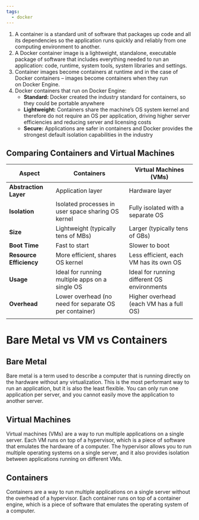 ```yaml
---
tags:
  - docker
---
```

1. A container is a standard unit of software that packages up code and all its dependencies so the application runs quickly and reliably from one computing environment to another.
2. A Docker container image is a lightweight, standalone, executable package of software that includes everything needed to run an application: code, runtime, system tools, system libraries and settings.
3. Container images become containers at runtime and in the case of Docker containers – images become containers when they run on Docker Engine. 
4. Docker containers that run on Docker Engine:
	- **Standard:** Docker created the industry standard for containers, so they could be portable anywhere
	- **Lightweight:** Containers share the machine’s OS system kernel and therefore do not require an OS per application, driving higher server efficiencies and reducing server and licensing costs
	- **Secure:** Applications are safer in containers and Docker provides the strongest default isolation capabilities in the industry


## Comparing Containers and Virtual Machines

| **Aspect**              | **Containers**                                         | **Virtual Machines (VMs)**                  |
| ----------------------- | ------------------------------------------------------ | ------------------------------------------- |
| **Abstraction Layer**   | Application layer                                      | Hardware layer                              |
| **Isolation**           | Isolated processes in user space sharing OS kernel     | Fully isolated with a separate OS           |
| **Size**                | Lightweight (typically tens of MBs)                    | Larger (typically tens of GBs)              |
| **Boot Time**           | Fast to start                                          | Slower to boot                              |
| **Resource Efficiency** | More efficient, shares OS kernel                       | Less efficient, each VM has its own OS      |
| **Usage**               | Ideal for running multiple apps on a single OS         | Ideal for running different OS environments |
| **Overhead**            | Lower overhead (no need for separate OS per container) | Higher overhead (each VM has a full OS)     |
|                         |                                                        |                                             |


# Bare Metal vs VM vs Containers

## Bare Metal

Bare metal is a term used to describe a computer that is running directly on the hardware without any virtualization. This is the most performant way to run an application, but it is also the least flexible. You can only run one application per server, and you cannot easily move the application to another server.

## Virtual Machines

Virtual machines (VMs) are a way to run multiple applications on a single server. Each VM runs on top of a hypervisor, which is a piece of software that emulates the hardware of a computer. The hypervisor allows you to run multiple operating systems on a single server, and it also provides isolation between applications running on different VMs.

## Containers

Containers are a way to run multiple applications on a single server without the overhead of a hypervisor. Each container runs on top of a container engine, which is a piece of software that emulates the operating system of a computer.